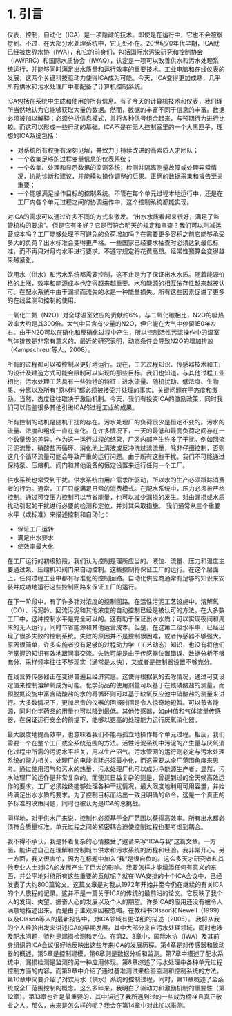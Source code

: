 # 1. 引言
仪表，控制，自动化（ICA）是一项隐藏的技术。即使是在运行中，它也不会被察觉到。不过，在大部分水处理系统中，它无处不在。20世纪70年代早期，ICA就已经被世界水协（IWA），和它的前身们，包括国际水污染研究和控制协会（IAWPRC）和国际水质协会（IWAQ），认定是一项可以改善供水和污水处理系统运行，并能够同时满足出水质量和运行效率的重要技术。工业电脑和在线仪表的发展，这两个关键科技驱动力使得ICA成为可能。今天，ICA变得更加成熟，几乎所有供水和污水处理厂中都配备了计算机控制系统。

ICA包括在系统中生成和使用的所有信息。有了今天的计算机技术和仪表，我们理所当然地认为它能够获取大量的数据。然而，数据的丰富不同于信息的丰富。数据必须被加以解释：必须分析信息模式，并将各种信号组合起来，与预期行为进行比较。而这可以形成一些行动的基础。ICA不是在无人控制室里的一个大黑匣子。理想的ICA系统包括：
*	对系统所有权拥有深刻见解，并致力于持续改进的高素质人才团队；
*	一个收集足够的过程变量信息的仪表系统；
*	一个收集、处理和显示数据的监测系统，检测并隔离测量故障或处理异常情况，协助诊断和建议，并能模拟操作调整的后果。正确的数据采集和报告至关重要；
*	一个能够满足操作目标的控制系统。不管在每个单元过程本地运行中，还是在工厂内各个单元过程之间的协调运作中，这个控制系统都能实现。

对ICA的需求可以通过许多不同的方式来激发。“出水水质看起来很好，满足了监管机构的要求”。但是它有多好？它是否符合明天的规定和审查？我们可以削减运营成本吗？工厂能够处理不可避免的负荷增加吗？在需要更多容积之前它能够承受多大的负荷？出水标准会变得更严格。一些国家已经要求抽查时必须达到最低标准，而不再只对月均水平进行要求。不遵守规定将花费高昂。经常性预算会变得越来越紧张。

饮用水（供水）和污水系统都需要控制，这不止是为了保证出水水质。随着能源价格的上涨，效率和能源成本也变得越来越重要。水和能源的相互依存性越来越被认可。在配水系统中由于漏损而流失的水是一种能量损失。所有这些因素促进了更多的在线监测和控制的使用。

一氧化二氮（N2O）对全球温室效应的贡献约6%。与二氧化碳相比，N2O的吸热效率大约是其300倍。大气中只含有少量的N2O，但它能在大气中停留150年左右。由于N2O可以在硝化和反硝化过程中产生，所以控制活性污泥操作中的温室气体排放是非常有意义的。最近的研究表明，动态条件会导致N2O的增加排放（Kampschreur等人，2008）。

所有的过程都可以被控制以更好地运行。现在，工艺过程知识、传感器技术和工厂的设计及建造方式可能会限制可以实现的那些目标。我们也知道，与其他过程工业相比，污水处理工艺具有一些独特的特征：进水流量、随机扰动、低浓度、生物质、分离以及所有“原材料”都必须被接受并处理的事实。关键问题在于态度和激励。当然，态度往往取决于激励机制。今天，我们有投资ICA的激励政策，同时我们可以借鉴很多其他引进ICA的过程工业的成果。

所有控制的动机是随机干扰的存在。污水处理厂的负荷很少是恒定不变的。污水的流量、浓度和组成一直在变化。在许多情况下，一天的最低和最高负荷之间存在一个数量级的差异。作为这一运行过程的结果，厂区内部产生许多了干扰。例如回流污泥流量、硝酸盐再循环、消化池上清液或反冲洗过滤流量，除非仔细控制，否则这几个循环流量可能会导致严重的运行问题。由于所有这些干扰，我们不可能通过保持泵、压缩机、阀门和其他设备的恒定设置来运行任何一个工厂。

供水系统也常受到干扰。供水系统由用户需求所驱动，所以水的生产必须跟踪消费者的行为。通常，工厂只能满足日常的消费模式。在配水系统中，压力必须被严格控制。通过可变压力控制可以节省能量，也可以减少漏损的发生。对由漏损或水质扰动引起的干扰进行必要的检测和定位，并对其采取措施。
我们通常从三个重要水平（或标准）来描述控制和自动化：
*	保证工厂运转
*	满足出水要求
*	使效率最大化

在工厂运行的初级阶段，我们认为控制是理所应当的。液位、流量、压力和温度主要通过泵、压缩机和阀门来自动控制。这些控制将保证工厂的运行。在这个层面上，任何过程工业中都有标准化的控制回路。自动化供应商通常有足够的知识来安装并成功地运行这些控制回路来保证工厂的运行。

在下一阶段中，有了许多针对浓度的控制回路。在活性污泥工艺设施中，溶解氧（DO）、污泥龄、回流污泥和其他浓度的自动控制已经是被认可的方法。在大多数工厂中，这种控制水平是完全可以的。这有助于保证出水水质；可以实现夜间和周末的无人运行，同时节省能源和其他运营成本。但是，在这第二级水平中，已经出现了很多失败的控制系统。失败的原因并不是控制很困难，或者传感器不够强大。原因很简单，许多实施者没有足够的过程动力学（工艺动态）知识，也没有将他们所掌握的知识有效地跟同事交流。失败可能是由于传感器位置错误、数据分析不够充分、采样频率往往不够现实（通常是太快），又或者是控制器设置不够充分。

在线营养传感器正在变得普遍且经济实惠。这使得根据氨的去除情况，通过可变设定值来控制溶解氧成为可能。化学药品的使用剂量可以基于在线磷酸盐的测量，而预脱氮设施中富含硝酸盐的水的再循环则可以基于缺氧反应池中硝酸盐的测量来进行。大多数情况下，更加昂贵的仪器的回报时间是令人惊奇地短暂。可以节省能源，同时化学药品的用量也可以降到最低。其他传感器，如pH值和气体流量传感器，在保证运行安全的前提下，能够以更高的处理能力运行厌氧消化器。

最大限度地提高效率，也意味着我们不能再孤立地操作每个单元过程。相反，我们需要一个在整个工厂或全系统范围的方法。活性污泥系统中污泥的产生量与厌氧消化过程中所需的污泥水平相关，用以生产沼气。污水管网的运行则必定与污水处理系统的能力相关。处理厂的电能消耗必须最小化，而这需要从全厂范围角度来思考。通过使用沼气和污水的热量，污水处理厂也可以成为净能源生产者。显然，污水处理厂的运作是非常复杂的。而使其日益复杂的则是，曾提到过的全天候高效运作的要求。工厂必须始终能够处理各种干扰情况，最大限度地利用可用容量，并始终满足出水水质的要求。为了控制目标而给出一致且明确的命令，这是一个真正的多标准的决策问题，同时也被认为是ICA的总挑战。

同样地，对于供水厂来说，控制也必须基于全厂范围以获得高效率。所有出水都必须符合质量标准。单元过程之间的紧密耦合迫使控制过程也要考虑到耦合。

我不得不承认，我是怀着复杂的心情接受了邀请来写“ICA与我”这篇文章。一方面，能讲述自己在理解和控制城市供水和污水系统的历程和经验，我非常开心。另一方面，我又很害怕，因为在标题中加入“我”是很自负的。这么多天才研究者和其他专业人士对ICA的发展产生了巨大的影响。我要怎样才能增添任何有意义的东西，并公平地对待所有这些重要的贡献呢？就在IWA安排的十个ICA会议中，已经发表了大约800篇论文。这篇文章是对我从1972年开始并至今仍在继续的有关ICA的个人旅程的记录。这并不是一篇关于ICA的传统的最前沿的论文。它反映了我个人的发现、失望、振奋人心的发展以及个人的期望。许多ICA的应用还没有被令人满意地描述出来，而是由于主观原因被忽略。在教科书Olsson和Newell（1999）以及Olsson等人的最新报告中，对ICA领域有更详细的描述（2005）。
我将从我的个人经验出发来讲述ICA的早期发展。其中大部分来自污水处理领域，同时也涉及配水问题，特别是漏损检测和定位。在第2、3章中，国际水协（IWA）及其前身组织的ICA会议很好地反映出这些年来ICA的发展历程。第4章是对传感器和致动器的概述，第5章是控制建模，第6章则是数据分析和监测。第7章中描述了配水系统中，漏损检测是监测的另一种应用体现。第8章综述了污水处理中各种单元过程控制方面的内容，而第9章中介绍了通过基准测试来检验监测和控制系统的方法。第10章中简要介绍了对饮用水（供水）系统的控制过程，同时，第11章概述了全系统或全厂范围控制的概念。这么多年来，我明白了驱动力和激励机制的重要性（第12章）。第13章也许是最重要的，其中描述了我所遇到过的一些成为榜样且真正敬业之人。那么，未来是怎么样的呢？我会在第14章中对此加以推测。
